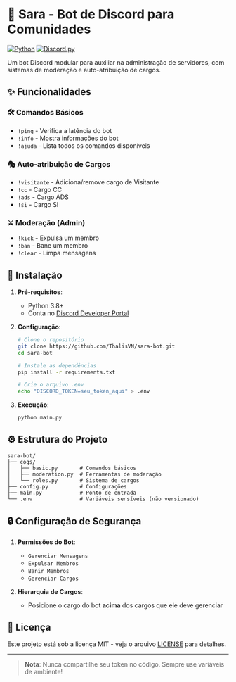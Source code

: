 # 🤖 Sara - Bot de Discord para Comunidades

[![Python](https://img.shields.io/badge/Python-3.8+-blue.svg)](https://www.python.org/)
[![Discord.py](https://img.shields.io/badge/Discord.py-2.3.2-blue.svg)](https://discordpy.readthedocs.io/)

Um bot Discord modular para auxiliar na administração de servidores, com sistemas de moderação e auto-atribuição de cargos.

## ✨ Funcionalidades

### 🛠 Comandos Básicos
- `!ping` - Verifica a latência do bot
- `!info` - Mostra informações do bot
- `!ajuda` - Lista todos os comandos disponíveis

### 🎭 Auto-atribuição de Cargos
- `!visitante` - Adiciona/remove cargo de Visitante
- `!cc` - Cargo CC
- `!ads` - Cargo ADS
- `!si` - Cargo SI

### ⚔️ Moderação (Admin)
- `!kick` - Expulsa um membro
- `!ban` - Bane um membro
- `!clear` - Limpa mensagens

## 🚀 Instalação

1. **Pré-requisitos**:
   - Python 3.8+
   - Conta no [Discord Developer Portal](https://discord.com/developers)

2. **Configuração**:
   ```bash
   # Clone o repositório
   git clone https://github.com/ThalisVN/sara-bot.git
   cd sara-bot

   # Instale as dependências
   pip install -r requirements.txt

   # Crie o arquivo .env
   echo "DISCORD_TOKEN=seu_token_aqui" > .env
   ```

3. **Execução**:
   ```bash
   python main.py
   ```

## ⚙️ Estrutura do Projeto
```
sara-bot/
├── cogs/
│   ├── basic.py       # Comandos básicos
│   ├── moderation.py  # Ferramentas de moderação
│   └── roles.py       # Sistema de cargos
├── config.py          # Configurações
├── main.py            # Ponto de entrada
└── .env               # Variáveis sensíveis (não versionado)
```

## 🔒 Configuração de Segurança

1. **Permissões do Bot**:
   - `Gerenciar Mensagens`
   - `Expulsar Membros`
   - `Banir Membros`
   - `Gerenciar Cargos`

2. **Hierarquia de Cargos**:
   - Posicione o cargo do bot **acima** dos cargos que ele deve gerenciar

## 📝 Licença

Este projeto está sob a licença MIT - veja o arquivo [LICENSE](LICENSE) para detalhes.

---

> **Nota**: Nunca compartilhe seu token no código. Sempre use variáveis de ambiente!
```

